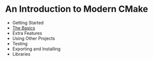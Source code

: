 # An Introduction to Modern CMake

- Getting Started
- [The Basics](./basics.md)
- Extra Features
- Using Other Projects
- Testing
- Exporting and Installing
- Libraries